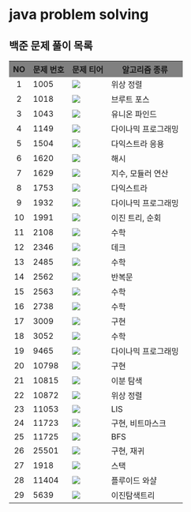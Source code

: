 # java problem solving


<html>
<body>
    <h2> 백준 문제 풀이 목록 </h2>
    <table>
        <tr style="background-color:gray;">
            <th>NO</th>
            <th>문제 번호</th>
            <th>문제 티어</th>
            <th>알고리즘 종류</th>
        </tr>
        <tr>
            <td align="center">1</td>
            <td>1005</td>
            <td><img src="https://img.shields.io/badge/Gold%205-gold?style=flat-square"></td>
            <td>위상 정렬</td>
        </tr>        
        <tr>
            <td align="center">2</td>
            <td>1018</td>
            <td><img src="https://img.shields.io/badge/Silver%205-silver?style=flat-square"></td>
            <td>브루트 포스</td>
        </tr>        
        <tr>
            <td align="center">3</td>
            <td>1043</td>
            <td><img src="https://img.shields.io/badge/Gold%204-gold?style=flat-square"></td>
            <td>유니온 파인드</td>
        </tr>        
        <tr>
            <td align="center">4</td>
            <td>1149</td>
            <td><img src="https://img.shields.io/badge/Silver%201-silver?style=flat-square"></td>
            <td>다이나믹 프로그래밍</td>
        </tr>        
        <tr>
            <td align="center">5</td>
            <td>1504</td>
            <td><img src="https://img.shields.io/badge/Gold%205-gold?style=flat-square"></td>
            <td>다익스트라 응용</td>
        </tr>        
        <tr>
            <td align="center">6</td>
            <td>1620</td>
            <td><img src="https://img.shields.io/badge/Silver%204-silver?style=flat-square"></td>
            <td>해시</td>
        </tr>        
        <tr>
            <td align="center">7</td>
            <td>1629</td>
            <td><img src="https://img.shields.io/badge/Silver%201-silver?style=flat-square"></td>
            <td>지수, 모듈러 연산</td>
        </tr>        
        <tr>
            <td align="center">8</td>
            <td>1753</td>
            <td><img src="https://img.shields.io/badge/Gold%204-gold?style=flat-square"></td>
            <td>다익스트라</td>
        </tr>        
        <tr>
            <td align="center">9</td>
            <td>1932</td>
            <td><img src="https://img.shields.io/badge/Silver%201-silver?style=flat-square"></td>
            <td>다이나믹 프로그래밍</td>
        </tr>        
        <tr>
            <td align="center">10</td>
            <td>1991</td>
            <td><img src="https://img.shields.io/badge/Silver%201-silver?style=flat-square"></td>
            <td>이진 트리, 순회</td>
        </tr>        
        <tr>
            <td align="center">11</td>
            <td>2108</td>
            <td><img src="https://img.shields.io/badge/Silver%203-silver?style=flat-square"></td>
            <td>수학</td>
        </tr>        
        <tr>
            <td align="center">12</td>
            <td>2346</td>
            <td><img src="https://img.shields.io/badge/Silver%203-silver?style=flat-square"></td>
            <td>데크</td>
        </tr>        
        <tr>
            <td align="center">13</td>
            <td>2485</td>
            <td><img src="https://img.shields.io/badge/Silver%204-silver?style=flat-square"></td>
            <td>수학</td>
        </tr>        <tr>
            <td align="center">14</td>
            <td>2562</td>
            <td><img src="https://img.shields.io/badge/Bonze%203-c2932a?style=flat-square"></td>
            <td>반복문</td>
        </tr>        <tr>
            <td align="center">15</td>
            <td>2563</td>
            <td><img src="https://img.shields.io/badge/Silver%205-silver?style=flat-square"></td>
            <td>수학</td>
        </tr>        
        <tr>
            <td align="center">16</td>
            <td>2738</td>
            <td><img src="https://img.shields.io/badge/Bonze%205-c2932a?style=flat-square"></td>
            <td>수학</td>
        </tr>
        <tr>
            <td align="center">17</td>
            <td>3009</td>
            <td><img src="https://img.shields.io/badge/Bonze%203-c2932a?style=flat-square"></td>
            <td>구현</td>
        </tr>
        <tr>
            <td align="center">18</td>
            <td>3052</td>
            <td><img src="https://img.shields.io/badge/Bonze%202-c2932a?style=flat-square"></td>
            <td>수학</td>
        </tr>
        <tr>
            <td align="center">19</td>
            <td>9465</td>
            <td><img src="https://img.shields.io/badge/Silver%201-silver?style=flat-square"></td>
            <td>다이나믹 프로그래밍</td>
        </tr>
        <tr>
            <td align="center">20</td>
            <td>10798</td>
            <td><img src="https://img.shields.io/badge/Bonze%201-c2932a?style=flat-square"></td>
            <td>구현</td>
        </tr>
        <tr>
            <td align="center">21</td>
            <td>10815</td>
            <td><img src="https://img.shields.io/badge/Silver%205-silver?style=flat-square"></td>
            <td>이분 탐색</td>
        </tr>
        <tr>
            <td align="center">22</td>
            <td>10872</td>
            <td><img src="https://img.shields.io/badge/Gold%205-gold?style=flat-square"></td>
            <td>위상 정렬</td>
        </tr>
        <tr>
            <td align="center">23</td>
            <td>11053</td>
            <td><img src="https://img.shields.io/badge/Silver%202-silver?style=flat-square"></td>
            <td>LIS</td>
        </tr>
        <tr>
            <td align="center">24</td>
            <td>11723</td>
            <td><img src="https://img.shields.io/badge/Silver%205-silver?style=flat-square"></td>
            <td>구현, 비트마스크</td>
        </tr>
        <tr>
            <td align="center">25</td>
            <td>11725</td>
            <td><img src="https://img.shields.io/badge/Silver%202-silver?style=flat-square"></td>
            <td>BFS</td>
        </tr>
        <tr>
            <td align="center">26</td>
            <td>25501</td>
            <td><img src="https://img.shields.io/badge/Bonze%202-c2932a?style=flat-square"></td>
            <td>구현, 재귀</td>
        </tr>
        <tr>
            <td align="center">27</td>
            <td>1918</td>
            <td><img src="https://img.shields.io/badge/Gold%202-gold?style=flat-square"></td>
            <td>스택</td>
        </tr>
        <tr>
            <td align="center">28</td>
            <td>11404</td>
            <td><img src="https://img.shields.io/badge/Gold%204-gold?style=flat-square"></td>
            <td>플루이드 와샬</td>
        </tr>
        <tr>
            <td align="center">29</td>
            <td>5639</td>
            <td><img src="https://img.shields.io/badge/Gold%205-gold?style=flat-square"></td>
            <td>이진탐색트리</td>
        </tr>
    </table>

</body>

</html>
